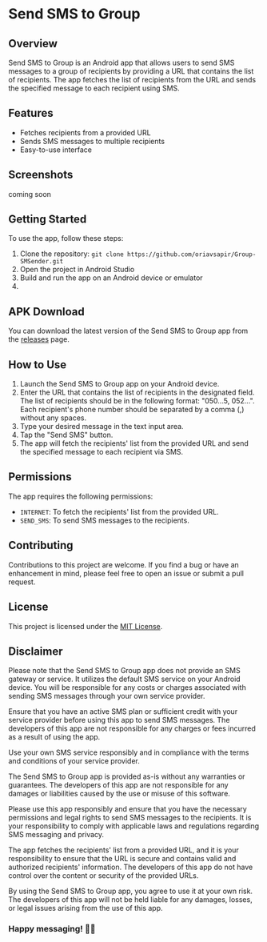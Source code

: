 # Send SMS to Group

## Overview

Send SMS to Group is an Android app that allows users to send SMS messages to a group of recipients by providing a URL that contains the list of recipients. The app fetches the list of recipients from the URL and sends the specified message to each recipient using SMS.

## Features

- Fetches recipients from a provided URL
- Sends SMS messages to multiple recipients
- Easy-to-use interface

## Screenshots

coming soon

## Getting Started

To use the app, follow these steps:

1. Clone the repository: `git clone https://github.com/oriavsapir/Group-SMSender.git`
2. Open the project in Android Studio
3. Build and run the app on an Android device or emulator
4. 
## APK Download

You can download the latest version of the Send SMS to Group app from the [releases](https://github.com/oriavsapir/Group-SMSender/releases) page.
## How to Use

1. Launch the Send SMS to Group app on your Android device.
2. Enter the URL that contains the list of recipients in the designated field. The list of recipients should be in the following format: "050...5, 052...". Each recipient's phone number should be separated by a comma (,) without any spaces.
3. Type your desired message in the text input area.
4. Tap the "Send SMS" button.
5. The app will fetch the recipients' list from the provided URL and send the specified message to each recipient via SMS.


## Permissions

The app requires the following permissions:

- `INTERNET`: To fetch the recipients' list from the provided URL.
- `SEND_SMS`: To send SMS messages to the recipients.

## Contributing

Contributions to this project are welcome. If you find a bug or have an enhancement in mind, please feel free to open an issue or submit a pull request.

## License

This project is licensed under the [MIT License](LICENSE).

## Disclaimer
Please note that the Send SMS to Group app does not provide an SMS gateway or service. It utilizes the default SMS service on your Android device. You will be responsible for any costs or charges associated with sending SMS messages through your own service provider.

Ensure that you have an active SMS plan or sufficient credit with your service provider before using this app to send SMS messages. The developers of this app are not responsible for any charges or fees incurred as a result of using the app.

Use your own SMS service responsibly and in compliance with the terms and conditions of your service provider.

The Send SMS to Group app is provided as-is without any warranties or guarantees. The developers of this app are not responsible for any damages or liabilities caused by the use or misuse of this software.

Please use this app responsibly and ensure that you have the necessary permissions and legal rights to send SMS messages to the recipients. It is your responsibility to comply with applicable laws and regulations regarding SMS messaging and privacy.

The app fetches the recipients' list from a provided URL, and it is your responsibility to ensure that the URL is secure and contains valid and authorized recipients' information. The developers of this app do not have control over the content or security of the provided URLs.

By using the Send SMS to Group app, you agree to use it at your own risk. The developers of this app will not be held liable for any damages, losses, or legal issues arising from the use of this app.



### Happy messaging! 📱💌
